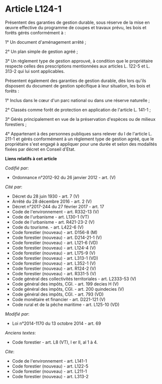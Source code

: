 # Article L124-1

Présentent des garanties de gestion durable, sous réserve de la mise en œuvre effective du programme de coupes et travaux
prévu, les bois et forêts gérés conformément à :

1° Un document d'aménagement arrêté ;

2° Un plan simple de gestion agréé ;

3° Un règlement type de gestion approuvé, à condition que le propriétaire respecte celles des prescriptions mentionnées aux
articles L. 122-5 et L. 313-2 qui lui sont applicables.

Présentent également des garanties de gestion durable, dès lors qu'ils disposent du document de gestion spécifique à leur
situation, les bois et forêts :

1° Inclus dans le cœur d'un parc national ou dans une réserve naturelle ;

2° Classés comme forêt de protection en application de l'article L. 141-1 ; 

3° Gérés principalement en vue de la préservation d'espèces ou de milieux forestiers ;

4° Appartenant à des personnes publiques sans relever du I de l'article L. 211-1 et gérés conformément à un règlement type de
gestion agréé, que le propriétaire s'est engagé à appliquer pour une durée et selon des modalités fixées par décret en
Conseil d'Etat.

**Liens relatifs à cet article**

_Codifié par_:

  - Ordonnance n°2012-92 du 26 janvier 2012 - art. (V)

_Cité par_:

  - Décret du 28 juin 1930 - art. 7 (V)
  - Arrêté du 28 décembre 2016 - art. 2 (V)
  - Décret n°2017-244 du 27 février 2017 - art. 17
  - Code de l'environnement - art. R332-13 (V)
  - Code de l'urbanisme - art. L130-1 (VT)
  - Code de l'urbanisme - art. R421-23-2 (V)
  - Code du tourisme. - art. L422-6 (V)
  - Code forestier (nouveau) - art. D156-8 (M)
  - Code forestier (nouveau) - art. D214-21-1 (V)
  - Code forestier (nouveau) - art. L121-6 (VD)
  - Code forestier (nouveau) - art. L124-4 (V)
  - Code forestier (nouveau) - art. L175-9 (V)
  - Code forestier (nouveau) - art. L313-1 (VD)
  - Code forestier (nouveau) - art. L352-1 (V)
  - Code forestier (nouveau) - art. R124-2 (V)
  - Code forestier (nouveau) - art. R331-5 (V)
  - Code général des collectivités territoriales - art. L2333-53 (V)
  - Code général des impôts, CGI. - art. 199 decies H (V)
  - Code général des impôts, CGI. - art. 200 quindecies (V)
  - Code général des impôts, CGI. - art. 793 (VD)
  - Code monétaire et financier - art. D221-121 (V)
  - Code rural et de la pêche maritime - art. L125-10 (VD)

_Modifié par_:

  - Loi n°2014-1170 du 13 octobre 2014 - art. 69

_Anciens textes_:

  - Code forestier - art. L8 (VT), I er II, al 1 à 4.

_Cite_:

  - Code de l'environnement - art. L141-1
  - Code forestier (nouveau) - art. L122-5
  - Code forestier (nouveau) - art. L211-1
  - Code forestier (nouveau) - art. L313-2
